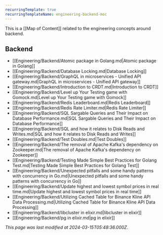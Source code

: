 ```yaml
---
recurringTemplate: true
recurringTemplateName: engineering-backend-moc
---
```


This is a [[Map of Content]] related to the engineering concepts around backend.

## Backend

- [[Engineering/Backend/Atomic package in Golang.md|Atomic package in Golang]]
- [[Engineering/Backend/Database Locking.md|Database Locking]]
- [[Engineering/Backend/GraphQL in microservices - Unified API gateway.md|GraphQL in microservices - Unified API gateway]]
- [[Engineering/Backend/Introduction to CRDT.md|Introduction to CRDT]]
- [[Engineering/Backend/Level up Your Testing game with Gomock.md|Level up Your Testing game with Gomock]]
- [[Engineering/Backend/Redis Leaderboard.md|Redis Leaderboard]]
- [[Engineering/Backend/Redis Rate Limiter.md|Redis Rate Limiter]]
- [[Engineering/Backend/SQL Sargable Queries and Their Impact on Database Performance.md|SQL Sargable Queries and Their Impact on Database Performance]]
- [[Engineering/Backend/SQL and how it relates to Disk Reads and Writes.md|SQL and how it relates to Disk Reads and Writes]]
- [[Engineering/Backend/Test Doubles.md|Test Doubles]]
- [[Engineering/Backend/The removal of Apache Kafka's dependency on Zookeeper.md|The removal of Apache Kafka's dependency on Zookeeper]]
- [[Engineering/Backend/Testing Made Simple Best Practices for Golang Test.md|Testing Made Simple Best Practices for Golang Test]]
- [[Engineering/Backend/Unexpected pitfalls and some handy patterns with concurrency in Go.md|Unexpected pitfalls and some handy patterns with concurrency in Go]]
- [[Engineering/Backend/Update highest and lowest symbol prices in real time.md|Update highest and lowest symbol prices in real time]]
- [[Engineering/Backend/Utilizing Cached Table for Binance Kline API Data Processing.md|Utilizing Cached Table for Binance Kline API Data Processing]]
- [[Engineering/Backend/libcluster in elixir.md|libcluster in elixir]]
- [[Engineering/Backend/pg in elixir.md|pg in elixir]]


*This page was last modified at 2024-03-15T05:48:36.000Z*.
